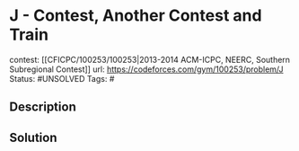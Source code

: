 # J - Contest, Another Contest and Train

contest: [[CFICPC/100253/100253|2013-2014 ACM-ICPC, NEERC, Southern Subregional Contest]]
url: https://codeforces.com/gym/100253/problem/J
Status: #UNSOLVED
Tags: #

## Description

## Solution

